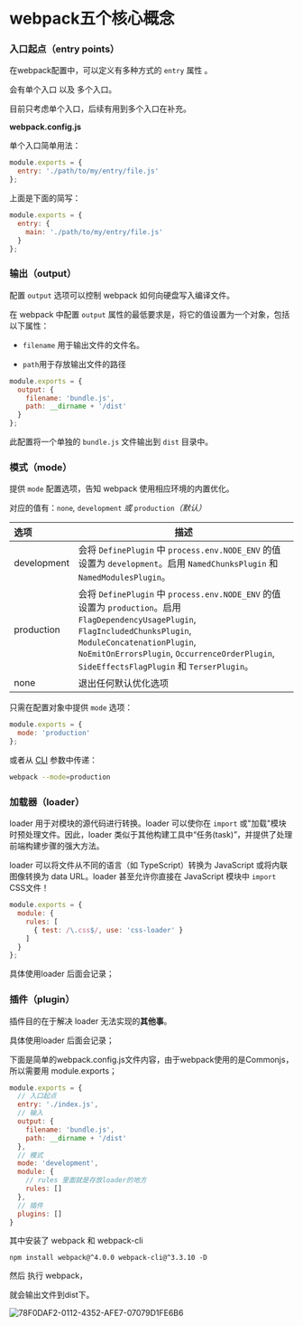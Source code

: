 # webpack五个核心概念

### 入口起点（entry points）

在webpack配置中，可以定义有多种方式的 ```entry``` 属性 。

会有单个入口 以及 多个入口。

目前只考虑单个入口，后续有用到多个入口在补充。



**webpack.config.js**

单个入口简单用法：

```javascript
module.exports = {
  entry: './path/to/my/entry/file.js'
};
```

上面是下面的简写：

```javascript
module.exports = {
  entry: {
    main: './path/to/my/entry/file.js'
  }
};
```





### 输出（output）

配置 `output` 选项可以控制 webpack 如何向硬盘写入编译文件。

在 webpack 中配置 `output` 属性的最低要求是，将它的值设置为一个对象，包括以下属性：

- `filename` 用于输出文件的文件名。

- `path`用于存放输出文件的路径

```javascript
module.exports = {
  output: {
    filename: 'bundle.js',
    path: __dirname + '/dist'
  }
};
```

此配置将一个单独的 `bundle.js` 文件输出到 `dist` 目录中。



### 模式（mode）

提供 `mode` 配置选项，告知 webpack 使用相应环境的内置优化。

对应的值有：`none`*,* `development` *或* `production`*（默认）*



| **选项**    | **描述**                                                     |
| :---------- | ------------------------------------------------------------ |
| development | 会将 `DefinePlugin` 中 `process.env.NODE_ENV` 的值设置为 `development`。启用 `NamedChunksPlugin` 和 `NamedModulesPlugin`。 |
| production  | 会将 `DefinePlugin` 中 `process.env.NODE_ENV` 的值设置为 `production`。启用 `FlagDependencyUsagePlugin`, `FlagIncludedChunksPlugin`, `ModuleConcatenationPlugin`, `NoEmitOnErrorsPlugin`, `OccurrenceOrderPlugin`, `SideEffectsFlagPlugin` 和 `TerserPlugin`。 |
| none        | 退出任何默认优化选项                                         |



只需在配置对象中提供 `mode` 选项：

```javascript
module.exports = {
  mode: 'production'
};
```

或者从 [CLI](https://v4.webpack.docschina.org/api/cli/) 参数中传递：

```bash
webpack --mode=production
```



### 加载器（loader）

loader 用于对模块的源代码进行转换。loader 可以使你在 `import` 或"加载"模块时预处理文件。因此，loader 类似于其他构建工具中“任务(task)”，并提供了处理前端构建步骤的强大方法。



loader 可以将文件从不同的语言（如 TypeScript）转换为 JavaScript 或将内联图像转换为 data URL。loader 甚至允许你直接在 JavaScript 模块中 `import` CSS文件！



```js
module.exports = {
  module: {
    rules: [
      { test: /\.css$/, use: 'css-loader' }
    ]
  }
};
```



具体使用loader 后面会记录；



### 插件（plugin）

插件目的在于解决 loader 无法实现的**其他事**。



具体使用loader 后面会记录；



下面是简单的webpack.config.js文件内容，由于webpack使用的是Commonjs，所以需要用 module.exports；

```javascript
module.exports = {
  // 入口起点
  entry: './index.js',
  // 输入
  output: {
    filename: 'bundle.js',
    path: __dirname + '/dist'
  },
  // 模式
  mode: 'development',
  module: {
    // rules 里面就是存放loader的地方
    rules: []
  },
  // 插件
  plugins: []
}
```



其中安装了 webpack 和 webpack-cli

`npm install webpack@^4.0.0 webpack-cli@^3.3.10 -D`

然后 执行 webpack，

就会输出文件到dist下。



![78F0DAF2-0112-4352-AFE7-07079D1FE6B6](https://tva1.sinaimg.cn/large/008eGmZEly1gp31sgitdmj308a05yglr.jpg)





